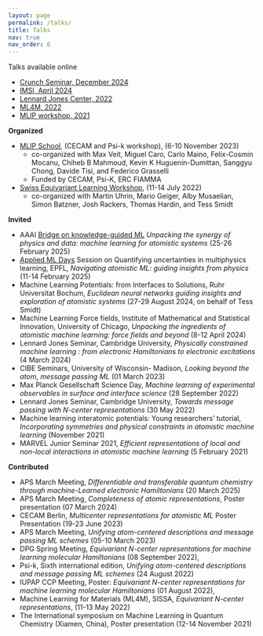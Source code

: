 ```yaml
---
layout: page
permalink: /talks/
title: Talks
nav: true
nav_order: 6
---
```


Talks available online 
* [Crunch Seminar, December 2024](https://www.youtube.com/watch?v=2YxhffrhbNY&ab_channel=CRUNCHGroup%3AHomeofMath%2BMachineLearning%2BX)
* [IMSI, April 2024](https://www.imsi.institute/videos/unpacking-the-ingredients-of-atomic-representations-machine-learning-force-fields-and-beyond/)
* [Lennard Jones Center, 2022](https://www.youtube.com/watch?v=rVs7A-UGIrs&t=1297s)
* [ML4M, 2022](https://www.youtube.com/watch?v=OfC0vUqw6FA&list=PLYc-eBoIpXTLRPmVi6qPgljHu-Fs9_ptc&index=18&t=1s)
* [MLIP workshop, 2021](https://www.youtube.com/watch?v=1cXhdJ9gXu4&t=1358s)


**Organized**
* [MLIP School](https://www.mlip-workshop.xyz/), (CECAM and Psi-k workshop), (6-10 November 2023)
    - co-organized with Max Veit, Miguel Caro, Carlo Maino, Felix-Cosmin Mocanu, Chiheb B Mahmoud, Kevin K Huguenin-Dumittan, Sanggyu Chong, Davide Tisi, and Federico Grasselli
    - Funded by CECAM, Psi-K, ERC FIAMMA
* [Swiss Equivariant Learning Workshop](https://sites.google.com/mit.edu/swiss-equivariant-learning), (11-14 July 2022)
    - co-organized with Martin Uhrin, Mario Geiger, Alby Musaelian, Simon Batzner, Josh Rackers, Thomas Hardin, and Tess Smidt
   

**Invited**	
*   AAAI [Bridge on knowledge-guided ML](https://sites.google.com/vt.edu/kgml-bridge-aaai-25/) *Unpacking the synergy of physics and data: machine learning for atomistic systems* (25-26 February 2025) 
*   [Applied ML Days](https://2025.appliedmldays.org/) Session on Quantifying uncertainties in multiphysics learning, EPFL, *Navigating atomistic ML: guiding insights from physics* (11-14 February 2025)
*   Machine Learning Potentials: from Interfaces to Solutions, Ruhr Universitat Bochum, *Euclidean neural networks guiding insights and exploration of atomistic systems*  (27-29 August 2024, on behalf of Tess Smidt)
*	Machine Learning Force fields, Institute of Mathematical and Statistical Innovation, University of Chicago, *Unpacking the ingredients of atomistic machine learning: force fields and beyond* (8-12 April 2024)
*	Lennard Jones Seminar, Cambridge University, *Physically constrained machine learning : from electronic Hamiltonians to electronic excitations* (4 March 2024)
*	CIBE Seminars, University of Wisconsin- Madison, *Looking beyond the atom, message passing ML* (01 March 2023)
*	Max Planck Gesellschaft Science Day, *Machine learning of experimental observables in surface and interface science* (28 September 2022)
*	Lennard Jones Seminar, Cambridge University, *Towards message passing with N-center representations* (30 May 2022)
*	Machine learning interatomic potentials: Young researchers’ tutorial, *Incorporating symmetries and physical constraints in atomistic machine learning* (November 2021)
*	MARVEL Junior Seminar 2021, *Efficient representations of local and non-local interactions in atomistic machine learning* (5 February 2021)

**Contributed**
*   APS March Meeting, *Differentiable and transferable quantum chemistry through machine-Learned electronic Hamiltonians* (20 March 2025)
*	APS March Meeting, *Completeness of atomic representations*, Poster presentation (07 March 2024)
*	CECAM Berlin, *Multicenter representations for atomistic ML* Poster Presentation (19-23 June 2023)
*	APS March Meeting, *Unifying atom-centered descriptions and message passing ML schemes* (05-10 March 2023)
*	DPG Spring Meeting, *Equivariant N-center representations for machine learning molecular Hamiltonians* (08 September 2022),
*	Psi-k, Sixth international edition, *Unifying atom-centered descriptions and message passing ML schemes* (24 August 2022)
*	IUPAP CCP Meeting, Poster: *Equivariant N-center representations for machine learning molecular Hamiltonians* (01 August 2022),
*	Machine Learning for Materials (ML4M), SISSA, *Equivariant N-center representations*, (11-13 May 2022)
*	The International symposium on Machine Learning in Quantum Chemistry (Xiamen, China), Poster presentation (12-14 November 2021)

